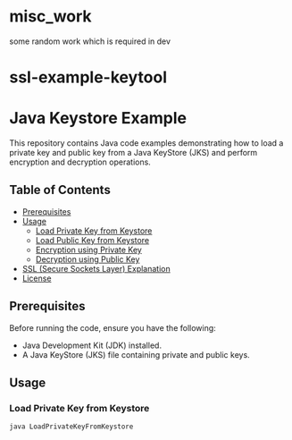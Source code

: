 # misc_work
some random work which is required in dev

# ssl-example-keytool
# Java Keystore Example

This repository contains Java code examples demonstrating how to load a private key and public key from a Java KeyStore (JKS) and perform encryption and decryption operations.

## Table of Contents
- [Prerequisites](#prerequisites)
- [Usage](#usage)
  - [Load Private Key from Keystore](#load-private-key-from-keystore)
  - [Load Public Key from Keystore](#load-public-key-from-keystore)
  - [Encryption using Private Key](#encryption-using-private-key)
  - [Decryption using Public Key](#decryption-using-public-key)
- [SSL (Secure Sockets Layer) Explanation](#ssl-secure-sockets-layer-explanation)
- [License](#license)

## Prerequisites

Before running the code, ensure you have the following:

- Java Development Kit (JDK) installed.
- A Java KeyStore (JKS) file containing private and public keys.

## Usage

### Load Private Key from Keystore

```bash
java LoadPrivateKeyFromKeystore

